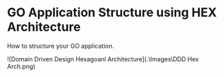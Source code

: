 # GO Application Structure using HEX Architecture
How to structure your GO application.
  
![Domain Driven Design Hexagoanl Architecture](.\Images\DDD Hex Arch.png)